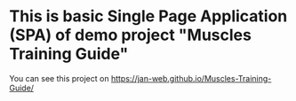 # This is basic Single Page Application (SPA) of demo project "Muscles Training Guide"
You can see this project on https://jan-web.github.io/Muscles-Training-Guide/


